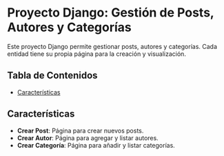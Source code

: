 # Proyecto Django: Gestión de Posts, Autores y Categorías

Este proyecto Django permite gestionar posts, autores y categorías. Cada entidad tiene su propia página para la creación y visualización.

## Tabla de Contenidos

- [Características](#características)

## Características

- **Crear Post**: Página para crear nuevos posts.
- **Crear Autor**: Página para agregar y listar autores.
- **Crear Categoría**: Página para añadir y listar categorías.

